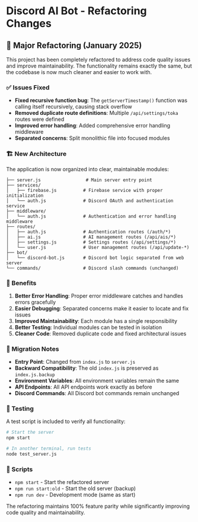 # Discord AI Bot - Refactoring Changes

## 🔄 Major Refactoring (January 2025)

This project has been completely refactored to address code quality issues and improve maintainability. The functionality remains exactly the same, but the codebase is now much cleaner and easier to work with.

### ✅ Issues Fixed

- **Fixed recursive function bug**: The `getServerTimestamp()` function was calling itself recursively, causing stack overflow
- **Removed duplicate route definitions**: Multiple `/api/settings/toka` routes were defined
- **Improved error handling**: Added comprehensive error handling middleware
- **Separated concerns**: Split monolithic file into focused modules

### 🏗️ New Architecture

The application is now organized into clear, maintainable modules:

```
├── server.js                 # Main server entry point
├── services/
│   ├── firebase.js          # Firebase service with proper initialization
│   └── auth.js              # Discord OAuth and authentication service
├── middleware/
│   └── auth.js              # Authentication and error handling middleware
├── routes/
│   ├── auth.js              # Authentication routes (/auth/*)
│   ├── ai.js                # AI management routes (/api/ais/*)
│   ├── settings.js          # Settings routes (/api/settings/*)
│   └── user.js              # User management routes (/api/update-*)
├── bot/
│   └── discord-bot.js       # Discord bot logic separated from web server
└── commands/                # Discord slash commands (unchanged)
```

### 🚀 Benefits

1. **Better Error Handling**: Proper error middleware catches and handles errors gracefully
2. **Easier Debugging**: Separated concerns make it easier to locate and fix issues
3. **Improved Maintainability**: Each module has a single responsibility
4. **Better Testing**: Individual modules can be tested in isolation
5. **Cleaner Code**: Removed duplicate code and fixed architectural issues

### 📝 Migration Notes

- **Entry Point**: Changed from `index.js` to `server.js`
- **Backward Compatibility**: The old `index.js` is preserved as `index.js.backup`
- **Environment Variables**: All environment variables remain the same
- **API Endpoints**: All API endpoints work exactly as before
- **Discord Commands**: All Discord bot commands remain unchanged

### 🧪 Testing

A test script is included to verify all functionality:

```bash
# Start the server
npm start

# In another terminal, run tests
node test_server.js
```

### 🔄 Scripts

- `npm start` - Start the refactored server
- `npm run start:old` - Start the old server (backup)
- `npm run dev` - Development mode (same as start)

The refactoring maintains 100% feature parity while significantly improving code quality and maintainability.
